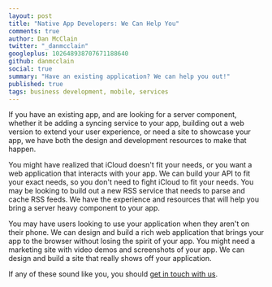 ```yaml
---
layout: post
title: "Native App Developers: We Can Help You"
comments: true
author: Dan McClain
twitter: "_danmcclain"
googleplus: 102648938707671188640
github: danmcclain
social: true
summary: "Have an existing application? We can help you out!"
published: true
tags: business development, mobile, services
---
```


If you have an existing app, and are looking for a server component,
whether it be adding a syncing service to your app, building out a web
version to extend your user experience, or need a site to showcase your
app, we have both the design and development resources to make that
happen.

You might have realized that iCloud doesn't fit your needs, or you want
a web application that interacts with your app. We can build your API to
fit your exact needs, so you don't need to fight iCloud to fit your
needs. You may be looking to build out a new RSS service that needs to
parse and cache RSS feeds. We have the experience and resources that
will help you bring a server heavy component to your app.

You may have users looking to use your application when they aren't on
their phone. We can design and build a rich web application that brings your
app to the browser without losing the spirit of your app. You might need
a marketing site with video demos and screenshots of your app. We can
design and build a site that really shows off your application.


If any of these sound like you, you should [get in touch with
us](http://dockyard.com/hire-us).
